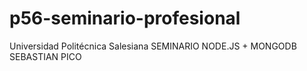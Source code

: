 # p56-seminario-profesional
Universidad Politécnica Salesiana
SEMINARIO NODE.JS + MONGODB
SEBASTIAN PICO
